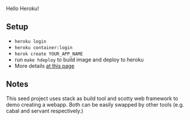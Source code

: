 Hello Heroku!

## Setup

- `heroku login`
- `heroku container:login`
- `herok create YOUR_APP_NAME`
- run `make hdeploy` to build image and deploy to heroku
- More details [at this page](https://devcenter.heroku.com/articles/container-registry-and-runtime)

## Notes

This seed project uses stack as build tool and scotty web framework to demo creating a webapp. Both can be easily swapped by other tools (e.g. cabal and servant respectively.)
